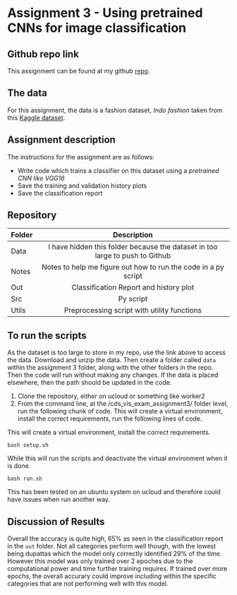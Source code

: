 
# Assignment 3 - Using pretrained CNNs for image classification

## Github repo link 

This assignment can be found at my github [repo](https://github.com/ameerwald/cds_vis_exam_assignment3).

## The data

For this assignment, the data is a fashion dataset, *Indo fashion* taken from this [Kaggle dataset](https://www.kaggle.com/datasets/validmodel/indo-fashion-dataset). 

## Assignment description 

The instructions for the assignment are as follows:

- Write code which trains a classifier on this dataset using a *pretrained CNN like VGG16*
- Save the training and validation history plots
- Save the classification report


## Repository 

| Folder         | Description          
| ------------- |:-------------:
| Data      | I have hidden this folder because the dataset in too large to push to Github 
| Notes  | Notes to help me figure out how to run the code in a py script 
| Out  | Classification Report and history plot  
| Src  | Py script  
| Utils  | Preprocessing script with utility functions



## To run the scripts 
As the dataset is too large to store in my repo, use the link above to access the data. Download and unzip the data. Then create a folder called  ```data``` within the assignment 3 folder, along with the other folders in the repo. Then the code will run without making any changes. If the data is placed elsewhere, then the path should be updated in the code.

1. Clone the repository, either on ucloud or something like worker2
2. From the command line, at the /cds_vis_exam_assignment3/ folder level, run the following chunk of code. This will create a virtual environment, install the correct requirements, run the following lines of code. 

This will create a virtual environment, install the correct requirements.
``` 
bash setup.sh
```
While this will run the scripts and deactivate the virtual environment when it is done. 
```
bash run.sh
```
This has been tested on an ubuntu system on ucloud and therefore could have issues when run another way.

## Discussion of Results 
Overall the accuracy is quite high, 65% as seen in the classification report in the ```out``` folder. Not all categories perform well though, with the lowest being dupattas which the model only correctly identified 29% of the time. However this model was only trained over 2 epoches due to the computational power and time further training requires. If trained over more epochs, the overall accurary could improve including within the specific categories that are not performing well with this model. 
